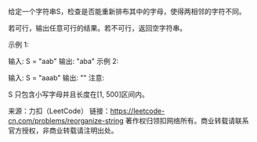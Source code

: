 给定一个字符串S，检查是否能重新排布其中的字母，使得两相邻的字符不同。

若可行，输出任意可行的结果。若不可行，返回空字符串。

示例 1:

输入: S = "aab"
输出: "aba"
示例 2:

输入: S = "aaab"
输出: ""
注意:

S 只包含小写字母并且长度在[1, 500]区间内。

来源：力扣（LeetCode）
链接：https://leetcode-cn.com/problems/reorganize-string
著作权归领扣网络所有。商业转载请联系官方授权，非商业转载请注明出处。